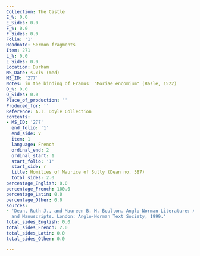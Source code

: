 ```yaml
---
Collection: The Castle
E_%: 0.0
E_Sides: 0.0
F_%: 0.0
F_Sides: 0.0
Folia: '1'
Headnote: Sermon fragments
Item: 271
L_%: 0.0
L_Sides: 0.0
Location: Durham
MS_Date: s.xiv (med)
MS_ID: '277'
Notes: in the binding of Eramus' "Moriae encomium" (Basle, 1522)
O_%: 0.0
O_Sides: 0.0
Place_of_production: ''
Produced_for: ''
Reference: A.I. Doyle Collection
contents:
- MS_ID: '277'
  end_folio: '1'
  end_side: v
  item: 1
  language: French
  ordinal_end: 2
  ordinal_start: 1
  start_folio: '1'
  start_side: r
  title: Homilies of Maurice of Sully (Dean no. 587)
  total_sides: 2.0
percentage_English: 0.0
percentage_French: 100.0
percentage_Latin: 0.0
percentage_Other: 0.0
sources:
- 'Dean, Ruth J., and Maureen B. M. Boulton. Anglo-Norman Literature: A Guide to Texts
  and Manuscripts. London: Anglo-Norman Text Society, 1999.'
total_sides_English: 0.0
total_sides_French: 2.0
total_sides_Latin: 0.0
total_sides_Other: 0.0

---
```

